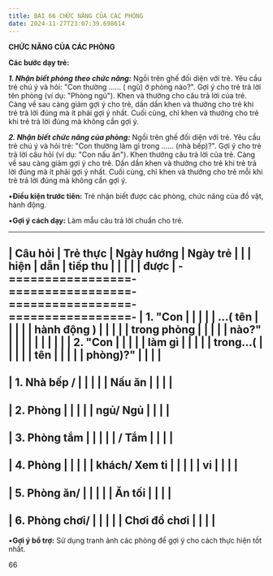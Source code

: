 ```yaml
---
title: BÀI 66 CHỨC NĂNG CỦA CÁC PHÒNG
date: 2024-11-27T23:07:39.698614
---
```


**CHỨC NĂNG CỦA CÁC PHÒNG**

**Các bước dạy trẻ:**

***1. Nhận biết phòng theo chức năng:*** Ngồi trên ghế đối diện với
trẻ. Yêu cầu trẻ chú ý và hỏi: "Con thường ...... ( ngủ) ở phòng
nào?". Gợi ý cho trẻ trả lời tên phòng (ví dụ: "Phòng ngủ"). Khen và
thưởng cho câu trả lời của trẻ. Càng về sau càng giảm gợi ý cho trẻ,
dần dần khen và thưởng cho trẻ khi trẻ trả lời đúng mà ít phải gợi ý
nhất. Cuối cùng, chỉ khen và thưởng cho trẻ khi trẻ trả lời đúng mà
không cần gợi ý.

***2. Nhận biết chức năng của phòng:*** Ngồi trên ghế đối diện với
trẻ. Yêu cầu trẻ chú ý và hỏi trẻ: "Con thường làm gì trong ......
(nhà bếp)?". Gợi ý cho trẻ trả lời câu hỏi (ví dụ: "Con nấu ăn"). Khen
thưởng câu trả lời của trẻ. Càng về sau càng giảm gợi ý cho trẻ. Dần
dần khen và thưởng cho trẻ khi trẻ trả lời đúng mà ít phải gợi ý nhất.
Cuối cùng, chỉ khen và thưởng cho trẻ mỗi khi trẻ trả lời đúng mà
không cần gợi ý.

•**Điều kiện trước tiên:** Trẻ nhận biết được các phòng, chức năng của
đồ vật, hành động.

•**Gợi ý cách dạy:** Làm mẫu câu trả lời chuẩn cho trẻ.

-------------------------------------------------------------------------
| **Câu hỏi**     | **Trẻ thực      | **Ngày hướng  | **Ngày trẻ    |
|                 | hiện**          | dẫn**         | tiếp thu      |
|                 |                 |                 | được**        |
-=================-=================-=================-=================-
| **1.** "**Con |                 |                 |                 |
| ...( tên     |                 |                 |                 |
| hành động )   |                 |                 |                 |
| trong phòng   |                 |                 |                 |
| nào?**"       |                 |                 |                 |
|               |                 |                 |                 |
| **2.** "**Con |                 |                 |                 |
| làm gì        |                 |                 |                 |
| trong...(    |                 |                 |                 |
| tên           |                 |                 |                 |
| phòng)?**"    |                 |                 |                 |
-------------------------------------------------------------------------
| 1. Nhà bếp / |                 |                 |                 |
| Nấu ăn        |                 |                 |                 |
-------------------------------------------------------------------------
| 2. Phòng     |                 |                 |                 |
| ngủ/ Ngủ      |                 |                 |                 |
-------------------------------------------------------------------------
| 3. Phòng tắm |                 |                 |                 |
| / Tắm         |                 |                 |                 |
-------------------------------------------------------------------------
| 4. Phòng     |                 |                 |                 |
| khách/ Xem ti |                 |                 |                 |
| vi            |                 |                 |                 |
-------------------------------------------------------------------------
| 5. Phòng ăn/ |                 |                 |                 |
| Ăn tối        |                 |                 |                 |
-------------------------------------------------------------------------
| 6. Phòng chơi/ |                 |                 |                 |
| Chơi đồ chơi    |                 |                 |                 |
-------------------------------------------------------------------------

•**Gợi ý bổ trợ:** Sử dụng tranh ảnh các phòng để gợi ý cho cách thực
hiện tốt nhất.

66

